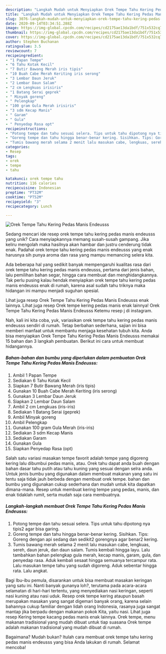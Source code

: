 ```yaml
---
description: "Langkah Mudah untuk Menyiapkan Orek Tempe Tahu Kering Pedas Manis Endeusss yang Bikin Ngiler"
title: "Langkah Mudah untuk Menyiapkan Orek Tempe Tahu Kering Pedas Manis Endeusss yang Bikin Ngiler"
slug: 3076-langkah-mudah-untuk-menyiapkan-orek-tempe-tahu-kering-pedas-manis-endeusss-yang-bikin-ngiler
date: 2020-09-14T03:34:51.288Z
image: https://img-global.cpcdn.com/recipes/cd2175ae13da1bdf/751x532cq70/orek-tempe-tahu-kering-pedas-manis-endeusss-foto-resep-utama.jpg
thumbnail: https://img-global.cpcdn.com/recipes/cd2175ae13da1bdf/751x532cq70/orek-tempe-tahu-kering-pedas-manis-endeusss-foto-resep-utama.jpg
cover: https://img-global.cpcdn.com/recipes/cd2175ae13da1bdf/751x532cq70/orek-tempe-tahu-kering-pedas-manis-endeusss-foto-resep-utama.jpg
author: Stephen Buchanan
ratingvalue: 3.5
reviewcount: 7
recipeingredient:
- "1 Papan Tempe"
- "6 Tahu Kotak Kecil"
- "7 Butir Bawang Merah iris tipis"
- "10 Buah Cabe Merah Keriting iris serong"
- "3 Lembar Daun Jeruk"
- "2 Lembar Daun Salam"
- "2 cm Lengkuas irisiris"
- "1 Batang Serai geprek"
- " Minyak goreng"
- " Pelengkap"
- "100 gram Gula Merah irisiris"
- "3 sdm Kecap Manis"
- " Garam"
- " Gula"
- " Penyedap Rasa opt"
recipeinstructions:
- "Potong tempe dan tahu sesuai selera. Tips untuk tahu dipotong nya tipis2 agar bisa garing."
- "Goreng tempe dan tahu hingga benar-benar kering. Sisihkan. Tips: Goreng dengan api sedang dan sedikit2 gorengnya agar benar2 kering."
- "Tumis bawang merah selama 2 menit lalu masukan cabe, lengkuas, sereh, daun jeruk, dan daun salam. Tumis kembali hingga layu. Lalu tambahkan bahan pelengkap gula merah, kecap manis, garam, gula, dan penyedap rasa. Aduk kembali sesaat hingga semuanya tercampur rata. Lalu masukan tempe tahu yang sudah digoreng. Aduk sebentar hingga rata. Lalu angkat."
categories:
- Resep
tags:
- orek
- tempe
- tahu

katakunci: orek tempe tahu 
nutrition: 116 calories
recipecuisine: Indonesian
preptime: "PT32M"
cooktime: "PT52M"
recipeyield: "3"
recipecategory: Lunch

---
```



![Orek Tempe Tahu Kering Pedas Manis Endeusss](https://img-global.cpcdn.com/recipes/cd2175ae13da1bdf/751x532cq70/orek-tempe-tahu-kering-pedas-manis-endeusss-foto-resep-utama.jpg)

Sedang mencari ide resep orek tempe tahu kering pedas manis endeusss yang unik? Cara menyiapkannya memang susah-susah gampang. Jika keliru mengolah maka hasilnya akan hambar dan justru cenderung tidak enak. Padahal orek tempe tahu kering pedas manis endeusss yang enak harusnya sih punya aroma dan rasa yang mampu memancing selera kita.

Ada beberapa hal yang sedikit banyak mempengaruhi kualitas rasa dari orek tempe tahu kering pedas manis endeusss, pertama dari jenis bahan, lalu pemilihan bahan segar, hingga cara membuat dan menghidangkannya. Tak perlu pusing kalau hendak menyiapkan orek tempe tahu kering pedas manis endeusss enak di rumah, karena asal sudah tahu triknya maka hidangan ini mampu menjadi suguhan spesial.

Lihat juga resep Orek Tempe Tahu Kering Pedas Manis Endeusss enak lainnya. Lihat juga resep Orek tempe kering pedas manis enak lainnya! Orek Tempe Tahu Kering Pedas Manis Endeusss Ketemu resep j di instagram.


Nah, kali ini kita coba, yuk, variasikan orek tempe tahu kering pedas manis endeusss sendiri di rumah. Tetap berbahan sederhana, sajian ini bisa memberi manfaat untuk membantu menjaga kesehatan tubuh kita. Anda bisa menyiapkan Orek Tempe Tahu Kering Pedas Manis Endeusss memakai 15 bahan dan 3 langkah pembuatan. Berikut ini cara untuk membuat hidangannya.

<!--inarticleads1-->

##### Bahan-bahan dan bumbu yang diperlukan dalam pembuatan Orek Tempe Tahu Kering Pedas Manis Endeusss:

1. Ambil 1 Papan Tempe
1. Sediakan 6 Tahu Kotak Kecil
1. Siapkan 7 Butir Bawang Merah (iris tipis)
1. Gunakan 10 Buah Cabe Merah Keriting (iris serong)
1. Gunakan 3 Lembar Daun Jeruk
1. Siapkan 2 Lembar Daun Salam
1. Ambil 2 cm Lengkuas (iris-iris)
1. Sediakan 1 Batang Serai (geprek)
1. Ambil  Minyak goreng
1. Ambil  Pelengkap
1. Gunakan 100 gram Gula Merah (iris-iris)
1. Sediakan 3 sdm Kecap Manis
1. Sediakan  Garam
1. Gunakan  Gula
1. Siapkan  Penyedap Rasa (opt)


Salah satu variasi masakan tempe favorit adalah tempe yang digoreng kering lalu dibumbui pedas manis, atau. Orek tahu dapat anda buah dengan bahan dasar tahu putih atau tahu kuning yang sesuai dengan selra anda. Untuk jenis bumbu yang digunakan dalam membuat makanan yang satu ini tentu saja tidak jauh berbeda dengan membuat orek tempe. bahan dan bumbu yang digunakan cukup sederhana dan mudah untuk kita dapatkan dimana-mana. Resep untuk membuat kering tempe yang pedas, manis, dan enak tidaklah rumit, serta mudah saja cara membuatnya. 

<!--inarticleads2-->

##### Langkah-langkah membuat Orek Tempe Tahu Kering Pedas Manis Endeusss:

1. Potong tempe dan tahu sesuai selera. Tips untuk tahu dipotong nya tipis2 agar bisa garing.
1. Goreng tempe dan tahu hingga benar-benar kering. Sisihkan. Tips: Goreng dengan api sedang dan sedikit2 gorengnya agar benar2 kering.
1. Tumis bawang merah selama 2 menit lalu masukan cabe, lengkuas, sereh, daun jeruk, dan daun salam. Tumis kembali hingga layu. Lalu tambahkan bahan pelengkap gula merah, kecap manis, garam, gula, dan penyedap rasa. Aduk kembali sesaat hingga semuanya tercampur rata. Lalu masukan tempe tahu yang sudah digoreng. Aduk sebentar hingga rata. Lalu angkat.


Bagi Ibu-ibu pemula, disarankan untuk bisa membuat masakan keringan yang satu ini. Nanti banyak gunanya loh?, terutama pada acara-acara selamatan di hari-hari tertentu, yang menyediakan nasi keringan, seperti nasi kuning atau nasi uduk. Resep orek tempe kering ataupun basah merupakan masakan yang sangat digemari banyak orang, karena selain bahannya cukup familiar dengan lidah orang Indonesia, rasanya juga sangat mantap jika berpadu dengan makanan pokok Kita, yaitu nasi. Lihat juga resep Kering tempe kacang pedas manis enak lainnya. Orek tempe, menu makanan tradisional yang mudah dibuat untuk tiap suasana Orek tempe adalah makanan tradisional yang mudah dibuat di rumah. 

Bagaimana? Mudah bukan? Itulah cara membuat orek tempe tahu kering pedas manis endeusss yang bisa Anda lakukan di rumah. Selamat mencoba!
